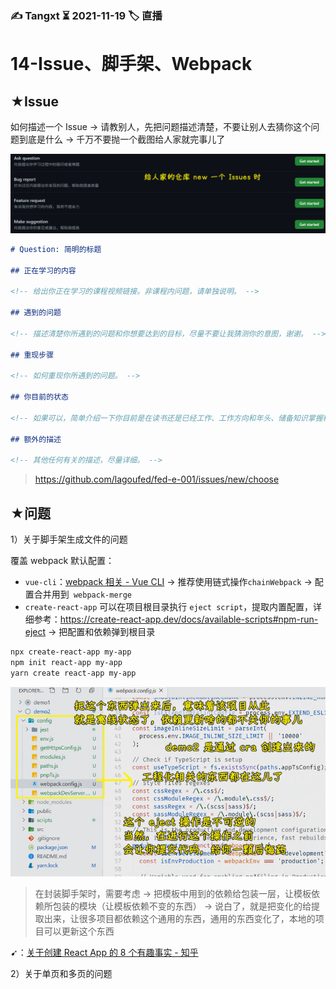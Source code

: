 ### ✍️ Tangxt ⏳ 2021-11-19 🏷️ 直播

# 14-Issue、脚手架、Webpack

## ★Issue

如何描述一个 Issue -> 请教别人，先把问题描述清楚，不要让别人去猜你这个问题到底是什么 -> 千万不要抛一个截图给人家就完事儿了

![Issues](assets/img/2021-11-19-22-15-19.png)

``` md
# Question: 简明的标题

## 正在学习的内容

<!-- 给出你正在学习的课程视频链接。非课程内问题，请单独说明。 -->

## 遇到的问题

<!-- 描述清楚你所遇到的问题和你想要达到的目标，尽量不要让我猜测你的意图，谢谢。 -->

## 重现步骤

<!-- 如何重现你所遇到的问题。 -->

## 你目前的状态

<!-- 如果可以，简单介绍一下你目前是在读书还是已经工作、工作方向和年头、储备知识掌握程度，我了解这些仅仅是为了更好的给你反馈。 -->

## 额外的描述

<!-- 其他任何有关的描述，尽量详细。 -->
```

> <https://github.com/lagoufed/fed-e-001/issues/new/choose>

## ★问题

1）关于脚手架生成文件的问题

覆盖 webpack 默认配置：

- `vue-cli`：[webpack 相关 - Vue CLI](https://cli.vuejs.org/zh/guide/webpack.html#%E7%AE%80%E5%8D%95%E7%9A%84%E9%85%8D%E7%BD%AE%E6%96%B9%E5%BC%8F) -> 推荐使用链式操作`chainWebpack` -> 配置合并用到` webpack-merge`
- `create-react-app` 可以在项目根目录执行 `eject script`，提取内置配置，详细参考：<https://create-react-app.dev/docs/available-scripts#npm-run-eject> -> 把配置和依赖弹到根目录

``` bash
npx create-react-app my-app
npm init react-app my-app
yarn create react-app my-app
```

![cra](assets/img/2021-11-19-23-38-41.png)

> 在封装脚手架时，需要考虑 -> 把模板中用到的依赖给包装一层，让模板依赖所包装的模块（让模板依赖不变的东西） -> 说白了，就是把变化的给提取出来，让很多项目都依赖这个通用的东西，通用的东西变化了，本地的项目可以更新这个东西

➹：[关于创建 React App 的 8 个有趣事实 - 知乎](https://zhuanlan.zhihu.com/p/143112812)

2）关于单页和多页的问题

